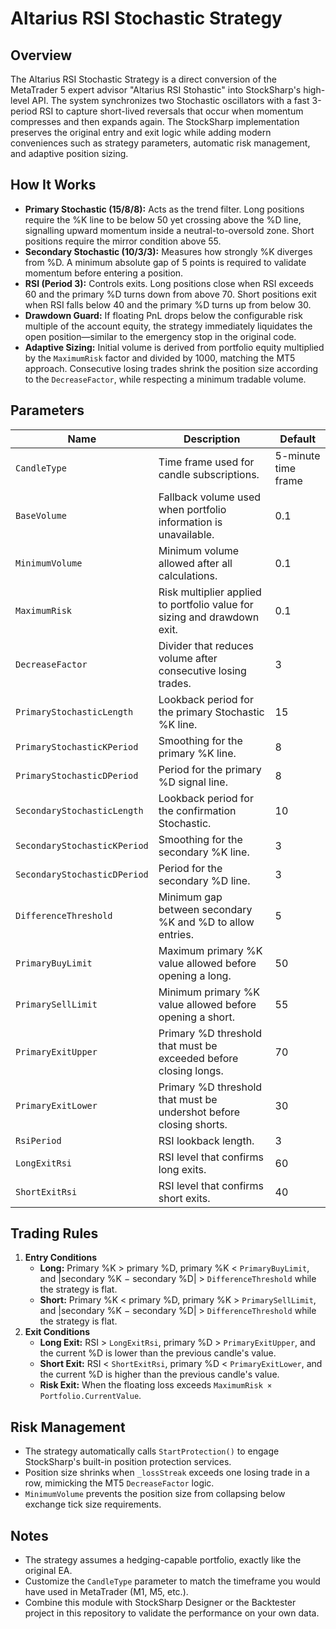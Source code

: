# Altarius RSI Stochastic Strategy

## Overview
The Altarius RSI Stochastic Strategy is a direct conversion of the MetaTrader 5 expert advisor "Altarius RSI Stohastic" into StockSharp's high-level API. The system synchronizes two Stochastic oscillators with a fast 3-period RSI to capture short-lived reversals that occur when momentum compresses and then expands again. The StockSharp implementation preserves the original entry and exit logic while adding modern conveniences such as strategy parameters, automatic risk management, and adaptive position sizing.

## How It Works
- **Primary Stochastic (15/8/8):** Acts as the trend filter. Long positions require the %K line to be below 50 yet crossing above the %D line, signalling upward momentum inside a neutral-to-oversold zone. Short positions require the mirror condition above 55.
- **Secondary Stochastic (10/3/3):** Measures how strongly %K diverges from %D. A minimum absolute gap of 5 points is required to validate momentum before entering a position.
- **RSI (Period 3):** Controls exits. Long positions close when RSI exceeds 60 and the primary %D turns down from above 70. Short positions exit when RSI falls below 40 and the primary %D turns up from below 30.
- **Drawdown Guard:** If floating PnL drops below the configurable risk multiple of the account equity, the strategy immediately liquidates the open position—similar to the emergency stop in the original code.
- **Adaptive Sizing:** Initial volume is derived from portfolio equity multiplied by the `MaximumRisk` factor and divided by 1000, matching the MT5 approach. Consecutive losing trades shrink the position size according to the `DecreaseFactor`, while respecting a minimum tradable volume.

## Parameters
| Name | Description | Default |
| --- | --- | --- |
| `CandleType` | Time frame used for candle subscriptions. | 5-minute time frame |
| `BaseVolume` | Fallback volume used when portfolio information is unavailable. | 0.1 |
| `MinimumVolume` | Minimum volume allowed after all calculations. | 0.1 |
| `MaximumRisk` | Risk multiplier applied to portfolio value for sizing and drawdown exit. | 0.1 |
| `DecreaseFactor` | Divider that reduces volume after consecutive losing trades. | 3 |
| `PrimaryStochasticLength` | Lookback period for the primary Stochastic %K line. | 15 |
| `PrimaryStochasticKPeriod` | Smoothing for the primary %K line. | 8 |
| `PrimaryStochasticDPeriod` | Period for the primary %D signal line. | 8 |
| `SecondaryStochasticLength` | Lookback period for the confirmation Stochastic. | 10 |
| `SecondaryStochasticKPeriod` | Smoothing for the secondary %K line. | 3 |
| `SecondaryStochasticDPeriod` | Period for the secondary %D line. | 3 |
| `DifferenceThreshold` | Minimum gap between secondary %K and %D to allow entries. | 5 |
| `PrimaryBuyLimit` | Maximum primary %K value allowed before opening a long. | 50 |
| `PrimarySellLimit` | Minimum primary %K value allowed before opening a short. | 55 |
| `PrimaryExitUpper` | Primary %D threshold that must be exceeded before closing longs. | 70 |
| `PrimaryExitLower` | Primary %D threshold that must be undershot before closing shorts. | 30 |
| `RsiPeriod` | RSI lookback length. | 3 |
| `LongExitRsi` | RSI level that confirms long exits. | 60 |
| `ShortExitRsi` | RSI level that confirms short exits. | 40 |

## Trading Rules
1. **Entry Conditions**
   - **Long:** Primary %K > primary %D, primary %K < `PrimaryBuyLimit`, and |secondary %K − secondary %D| > `DifferenceThreshold` while the strategy is flat.
   - **Short:** Primary %K < primary %D, primary %K > `PrimarySellLimit`, and |secondary %K − secondary %D| > `DifferenceThreshold` while the strategy is flat.
2. **Exit Conditions**
   - **Long Exit:** RSI > `LongExitRsi`, primary %D > `PrimaryExitUpper`, and the current %D is lower than the previous candle's value.
   - **Short Exit:** RSI < `ShortExitRsi`, primary %D < `PrimaryExitLower`, and the current %D is higher than the previous candle's value.
   - **Risk Exit:** When the floating loss exceeds `MaximumRisk × Portfolio.CurrentValue`.

## Risk Management
- The strategy automatically calls `StartProtection()` to engage StockSharp's built-in position protection services.
- Position size shrinks when `_lossStreak` exceeds one losing trade in a row, mimicking the MT5 `DecreaseFactor` logic.
- `MinimumVolume` prevents the position size from collapsing below exchange tick size requirements.

## Notes
- The strategy assumes a hedging-capable portfolio, exactly like the original EA.
- Customize the `CandleType` parameter to match the timeframe you would have used in MetaTrader (M1, M5, etc.).
- Combine this module with StockSharp Designer or the Backtester project in this repository to validate the performance on your own data.
